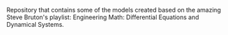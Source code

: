 Repository that contains some of the models created based on the amazing Steve Bruton's playlist: Engineering Math: Differential Equations and Dynamical Systems. 
